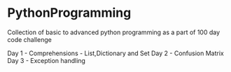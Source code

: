 # PythonProgramming

Collection of basic to advanced python programming as a part of 100 day code challenge

Day 1 - Comprehensions - List,Dictionary and Set
Day 2 - Confusion Matrix
Day 3 - Exception handling 
